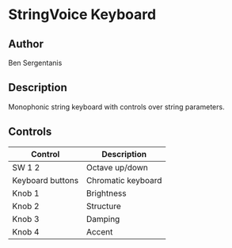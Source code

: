 # StringVoice Keyboard

## Author

Ben Sergentanis

## Description

Monophonic string keyboard with controls over string parameters.

## Controls

| Control | Description |
| --- | --- |
| SW 1 2 |  Octave up/down |
| Keyboard buttons | Chromatic keyboard |
| Knob 1 | Brightness | 
| Knob 2 | Structure | 
| Knob 3 | Damping | 
| Knob 4 | Accent | 